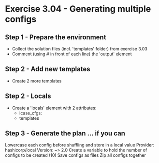 # Exercise 3.04 - Generating multiple configs

## Step 1 - Prepare the environment

- Collect the solution files (incl. 'templates' folder) from exercise 3.03
- Comment (using # in front of each line) the 'output' element

## Step 2 - Add new templates

- Create 2 more templates

## Step 2 - Locals

- Create a 'locals' element with 2 attributes: 
  - lcase_cfgs: 
  - templates

## Step 3 - Generate the plan ... if you can

Lowercase each config before shuffling and store in a local value
Provider: hashicorp/local
Version: ~> 2.0
Create a variable to hold the number of configs to be created (10)
Save configs as files
Zip all configs together
